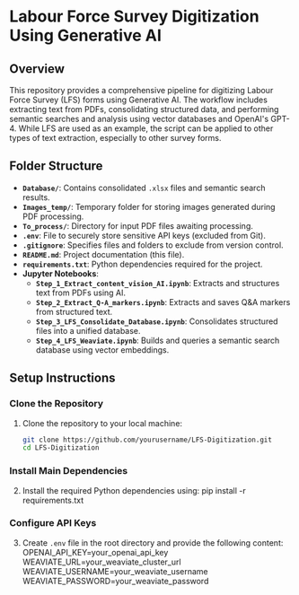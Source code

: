 # **Labour Force Survey Digitization Using Generative AI**

## **Overview**
This repository provides a comprehensive pipeline for digitizing Labour Force Survey (LFS) forms using Generative AI. The workflow includes extracting text from PDFs, consolidating structured data, and performing semantic searches and analysis using vector databases and OpenAI's GPT-4. While LFS are used as an example, the script can be applied to other types of text extraction, especially to other survey forms.

## **Folder Structure**
- **`Database/`**: Contains consolidated `.xlsx` files and semantic search results.
- **`Images_temp/`**: Temporary folder for storing images generated during PDF processing.
- **`To_process/`**: Directory for input PDF files awaiting processing.
- **`.env`**: File to securely store sensitive API keys (excluded from Git).
- **`.gitignore`**: Specifies files and folders to exclude from version control.
- **`README.md`**: Project documentation (this file).
- **`requirements.txt`**: Python dependencies required for the project.
- **Jupyter Notebooks**:
  - **`Step_1_Extract_content_vision_AI.ipynb`**: Extracts and structures text from PDFs using AI.
  - **`Step_2_Extract_Q-A_markers.ipynb`**: Extracts and saves Q&A markers from structured text.
  - **`Step_3_LFS_Consolidate_Database.ipynb`**: Consolidates structured files into a unified database.
  - **`Step_4_LFS_Weaviate.ipynb`**: Builds and queries a semantic search database using vector embeddings.

## **Setup Instructions**

### **Clone the Repository**
1. Clone the repository to your local machine:
   ```bash
   git clone https://github.com/yourusername/LFS-Digitization.git
   cd LFS-Digitization

### **Install Main Dependencies**
2. Install the required Python dependencies using:
   pip install -r requirements.txt

### **Configure API Keys**
3. Create `.env` file in the root directory and provide the following content:
   OPENAI_API_KEY=your_openai_api_key
   WEAVIATE_URL=your_weaviate_cluster_url
   WEAVIATE_USERNAME=your_weaviate_username
   WEAVIATE_PASSWORD=your_weaviate_password

